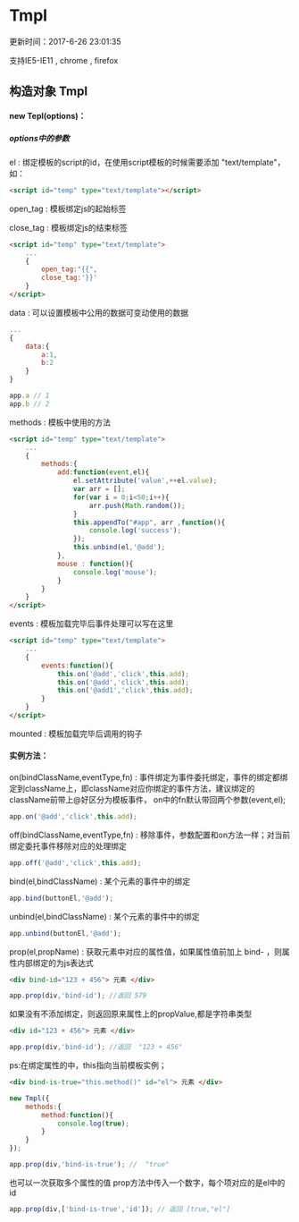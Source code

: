 # Tmpl

更新时间：2017-6-26 23:01:35

支持IE5-IE11 , chrome , firefox

## 构造对象 Tmpl

#### new Tepl(options)：

##### options中的参数

el : 绑定模板的script的id，在使用script模板的时候需要添加 "text/template"，如：

```html
<script id="temp" type="text/template"></script>
```

open_tag : 模板绑定js的起始标签

close_tag : 模板绑定js的结束标签

```html
<script id="temp" type="text/template">
	...
	{
		open_tag:"{{",
		close_tag:'}}'
	}
</script>
```

data : 可以设置模板中公用的数据可变动使用的数据
```javascript
...
{
	data:{
		a:1,
		b:2
	}
}

app.a // 1
app.b // 2

```

methods : 模板中使用的方法

```html
<script id="temp" type="text/template">
	...
	{
		methods:{
			add:function(event,el){
				el.setAttribute('value',++el.value);
				var arr = [];
				for(var i = 0;i<50;i++){
					arr.push(Math.random());
				}
				this.appendTo("#app", arr ,function(){
					console.log('success');
				});
				this.unbind(el,'@add');
			},
			mouse : function(){
				console.log('mouse');
			}
		}
	}
</script>
```

events : 模板加载完毕后事件处理可以写在这里

```html
<script id="temp" type="text/template">
	...
	{
		events:function(){
			this.on('@add','click',this.add);
			this.on('@add','click',this.add);
			this.on('@add1','click',this.add);
		}
	}
</script>
```


mounted : 模板加载完毕后调用的钩子

#### 实例方法：

on(bindClassName,eventType,fn) : 事件绑定为事件委托绑定，事件的绑定都绑定到className上，即className对应你绑定的事件方法，建议绑定的className前带上@好区分为模板事件，
on中的fn默认带回两个参数(event,el);

```javascript
app.on('@add','click',this.add);
```

off(bindClassName,eventType,fn) : 移除事件，参数配置和on方法一样；对当前绑定委托事件移除对应的处理绑定
```javascript
app.off('@add','click',this.add);
```

bind(el,bindClassName) : 某个元素的事件中的绑定

```javascript
app.bind(buttonEl,'@add');
```

unbind(el,bindClassName) : 某个元素的事件中的绑定

```javascript
app.unbind(buttonEl,'@add');
```
prop(el,propName) : 获取元素中对应的属性值，如果属性值前加上   bind-  ，则属性内部绑定的为js表达式

```html
<div bind-id="123 + 456"> 元素 </div>
```
```javascript
app.prop(div,'bind-id'); //返回 579
```

如果没有不添加绑定，则返回原来属性上的propValue,都是字符串类型

```html
<div id="123 + 456"> 元素 </div>
```
```javascript
app.prop(div,'bind-id'); //返回  "123 + 456"
```

ps:在绑定属性的中，this指向当前模板实例；

```html
<div bind-is-true="this.method()" id="el"> 元素 </div>
```
```javascript
new Tmpl({
	methods:{
		method:function(){
			console.log(true);
		}
	}
});

app.prop(div,'bind-is-true'); //  "true"
```

也可以一次获取多个属性的值
prop方法中传入一个数字，每个项对应的是el中的id

```javascript
app.prop(div,['bind-is-true','id']); // 返回 [true,"el"]
```

